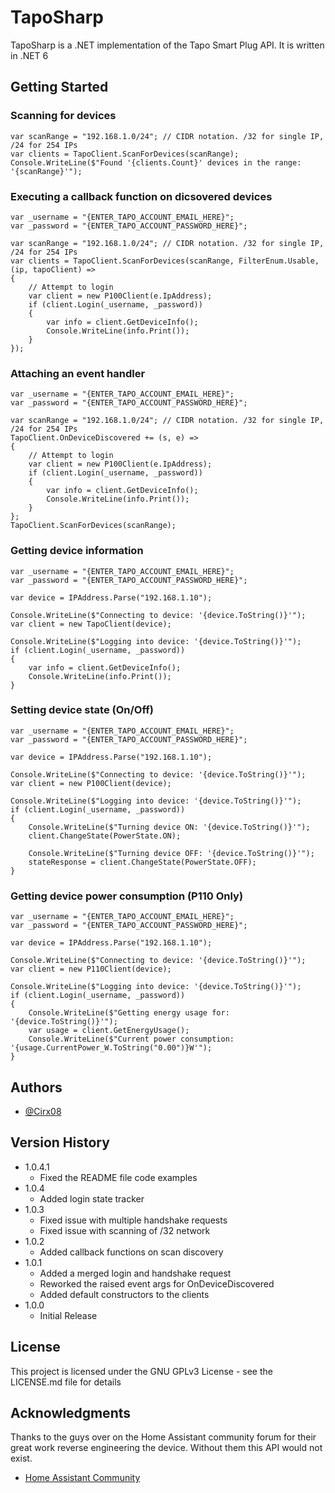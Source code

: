 # TapoSharp

TapoSharp is a .NET implementation of the Tapo Smart Plug API. It is written in .NET 6

## Getting Started

### Scanning for devices

```
var scanRange = "192.168.1.0/24"; // CIDR notation. /32 for single IP, /24 for 254 IPs
var clients = TapoClient.ScanForDevices(scanRange);
Console.WriteLine($"Found '{clients.Count}' devices in the range: '{scanRange}'");
```

### Executing a callback function on dicsovered devices

```
var _username = "{ENTER_TAPO_ACCOUNT_EMAIL_HERE}";
var _password = "{ENTER_TAPO_ACCOUNT_PASSWORD_HERE}";

var scanRange = "192.168.1.0/24"; // CIDR notation. /32 for single IP, /24 for 254 IPs
var clients = TapoClient.ScanForDevices(scanRange, FilterEnum.Usable, (ip, tapoClient) => 
{
    // Attempt to login
    var client = new P100Client(e.IpAddress);
    if (client.Login(_username, _password))
    {
        var info = client.GetDeviceInfo();
        Console.WriteLine(info.Print());
    }    
});
```

### Attaching an event handler

```
var _username = "{ENTER_TAPO_ACCOUNT_EMAIL_HERE}";
var _password = "{ENTER_TAPO_ACCOUNT_PASSWORD_HERE}";

var scanRange = "192.168.1.0/24"; // CIDR notation. /32 for single IP, /24 for 254 IPs
TapoClient.OnDeviceDiscovered += (s, e) =>
{
    // Attempt to login
    var client = new P100Client(e.IpAddress);
    if (client.Login(_username, _password))
    {
        var info = client.GetDeviceInfo();
        Console.WriteLine(info.Print());
    }
};
TapoClient.ScanForDevices(scanRange);
```

### Getting device information

```
var _username = "{ENTER_TAPO_ACCOUNT_EMAIL_HERE}";
var _password = "{ENTER_TAPO_ACCOUNT_PASSWORD_HERE}";

var device = IPAddress.Parse("192.168.1.10");

Console.WriteLine($"Connecting to device: '{device.ToString()}'");
var client = new TapoClient(device);

Console.WriteLine($"Logging into device: '{device.ToString()}'");
if (client.Login(_username, _password))
{
    var info = client.GetDeviceInfo();
    Console.WriteLine(info.Print());
}
```

### Setting device state (On/Off)

```
var _username = "{ENTER_TAPO_ACCOUNT_EMAIL_HERE}";
var _password = "{ENTER_TAPO_ACCOUNT_PASSWORD_HERE}";

var device = IPAddress.Parse("192.168.1.10");

Console.WriteLine($"Connecting to device: '{device.ToString()}'");
var client = new P100Client(device);

Console.WriteLine($"Logging into device: '{device.ToString()}'");
if (client.Login(_username, _password))
{
    Console.WriteLine($"Turning device ON: '{device.ToString()}'");
    client.ChangeState(PowerState.ON);

    Console.WriteLine($"Turning device OFF: '{device.ToString()}'");
    stateResponse = client.ChangeState(PowerState.OFF);
}
```

### Getting device power consumption (P110 Only)

```
var _username = "{ENTER_TAPO_ACCOUNT_EMAIL_HERE}";
var _password = "{ENTER_TAPO_ACCOUNT_PASSWORD_HERE}";

var device = IPAddress.Parse("192.168.1.10");

Console.WriteLine($"Connecting to device: '{device.ToString()}'");
var client = new P110Client(device);

Console.WriteLine($"Logging into device: '{device.ToString()}'");
if (client.Login(_username, _password))
{
    Console.WriteLine($"Getting energy usage for: '{device.ToString()}'");
    var usage = client.GetEnergyUsage();
    Console.WriteLine($"Current power consumption: '{usage.CurrentPower_W.ToString("0.00")}W'");
}
```

## Authors

* [@Cirx08](https://github.com/Cirx08)

## Version History

* 1.0.4.1
    * Fixed the README file code examples
* 1.0.4
    * Added login state tracker
* 1.0.3
    * Fixed issue with multiple handshake requests
    * Fixed issue with scanning of /32 network
* 1.0.2
    * Added callback functions on scan discovery
* 1.0.1
    * Added a merged login and handshake request
    * Reworked the raised event args for OnDeviceDiscovered
    * Added default constructors to the clients
* 1.0.0
    * Initial Release

## License

This project is licensed under the GNU GPLv3 License - see the LICENSE.md file for details

## Acknowledgments

Thanks to the guys over on the Home Assistant community forum for their great work reverse engineering the device. Without them this API would not exist.
* [Home Assistant Community](https://community.home-assistant.io/t/tp-link-tapo-p100/147792)